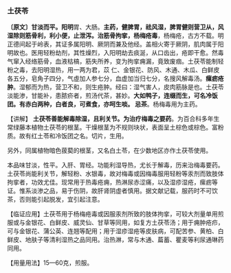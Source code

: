 ### 土茯苓

**〔原文〕甘淡而平。阳明**胃、大肠。**主药，健脾胃，祛风湿，脾胃健则营卫从，风湿除则筋骨利，利小便，止泄泻。治筋骨拘挛，杨梅疮毒**，杨梅疮，古方不载。明正德间起于岭表，其证多属阳明、厥阴而兼及他经。盖相火寄于厥阴，肌肉属于阳明故也。医用轻粉劫剂，其性燥烈，入阳明劫去痰涎，从口齿出，疮即干愈。然毒气窜入经络筋骨，血液枯槁，筋失所养，变为拘挛痈漏，竟致废痼。土茯苓能制轻粉之毒，去阳明湿热，用一两为君，苡
仁、金银花、防风、木通、木瓜、白鲜皮各五分，皂角子四分，气虛加人参七分，血虚加当归七分，名搜风解毒汤。**瘰疬疮肿**。湿郁而为热，营卫不和，则生疮肿。经曰：湿气害人，皮肉筋脉是也。土茯苓淡能渗，甘能补，患脓疥者，煎汤代茶，甚妙。**大如鸭子，连缀而生，可名冷饭团。有赤白两种，白者良，可煮食，亦呵生啖。	忌茶**。杨梅毒用为主药。

【讲解】 **土茯苓善能解毒除湿，且利关节。为治疗梅毒之要药**。为百合科多年生常绿藤本植物土茯苓的根茎。干燥根茎为不规则块状，表面呈土棕色或棕色。富粉质。故有红土苓和冷饭团之名。切片，生用。	

 另外，同属植物暗色菝葜的根茎，又名白土苓，在少数地区亦作土茯苓使用。

本品味甘淡，性平。入肝、胃经。功能利湿导热，尤长于解毒，历来治梅毒要药。土茯苓尚能利关节，解轻粉、水银毒，故对梅毒或因梅毒服用轻粉等汞剂而致肢体拘挛者，功效尤佳。现常用于热毒疮痈，热淋尿赤涩痛，以及湿疹湿疮，瘰疬等证。惟系淡渗之品，易于伤阴，故肝肾阴虛者慎用。据文献记载，服药时不可饮茶，否则能引起脱发，宜引起注意。

【临证应用】土茯苓用于杨梅疮毒或因服汞剂所致的肢体拘挛，可较大剂量单用煎服或与金银花、白鲜皮、威灵仙、甘草等同用，如复方土茯苓汤；用于痈肿疮疖，可与金银花、蒲公英、连翘等配用；用于湿疹湿疮等皮肤病，可配苦参、黄柏、白鲜皮、地肤子等清利湿热之品同用。治热淋，常与木通、萹蓄、瞿麦等利尿通琳药同用。

【用量用法】15—60克，煎服。
